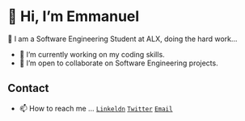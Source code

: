 # 👋 Hi, I’m Emmanuel

🌱 I am a Software Engineering Student at ALX, doing the hard work...

* 🔭 I’m currently working on my coding skills.
* 👯 I’m open to collaborate on Software Engineering projects.

## Contact

- 📫 How to reach me ...
[`Linkeldn`](https://www.linkedin.com/in/boluwatife-oyewumi-2a0b711b5/?lipi=urn%3Ali%3Apage%3Ad_flagship3_feed%3BHRZiSDGtQGa%2BqdYu3PvtQg%3D%3D)
[`Twitter`](https://twitter.com/Lex_zyy)
[`Email`](boluoyewumi79@gmail.com)



<!---
Bolexzy/Bolexzy is a ✨ special ✨ repository because its `README.md` (this file) appears on your GitHub profile.
You can click the Preview link to take a look at your changes.
--->
